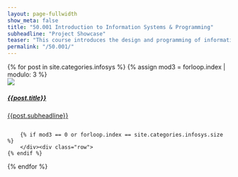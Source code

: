 ```yaml
---
layout: page-fullwidth
show_meta: false
title: "50.001 Introduction to Information Systems & Programming"
subheadline: "Project Showcase"
teaser: "This course introduces the design and programming of information systems. Topics include object oriented programming, data structures, mobile system and programming, design pattern and use of software libraries. Sample applications include Internet of Things, Android app and data analytics."
permalink: "/50.001/"
---
```


<div>
<div class="row">
{% for post in site.categories.infosys %}
  {% assign mod3 = forloop.index | modulo: 3 %}
        <div class="medium-4 columns t30">
          <a href="{{ site.url }}{{ site.baseurl }}{{ post.url }}">
            <img src="{{post.related_image}}" />
            <h5>{{post.title}}</h5>
             <p>{{post.subheadline}}</p>
          </a>
        </div>

        {% if mod3 == 0 or forloop.index == site.categories.infosys.size %}
        </div><div class="row">
    {% endif %}
{% endfor %}

</div>